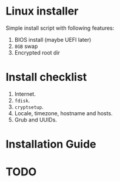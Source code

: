 # Linux installer

Simple install script with following features:
1. BIOS install (maybe UEFI later)
2. `8GB` swap
3. Encrypted root dir

# Install checklist

1. Internet.
2. `fdisk`.
3. `cryptsetup`.
4. Locale, timezone, hostname and hosts.
5. Grub and UUIDs.

# Installation Guide

# TODO
